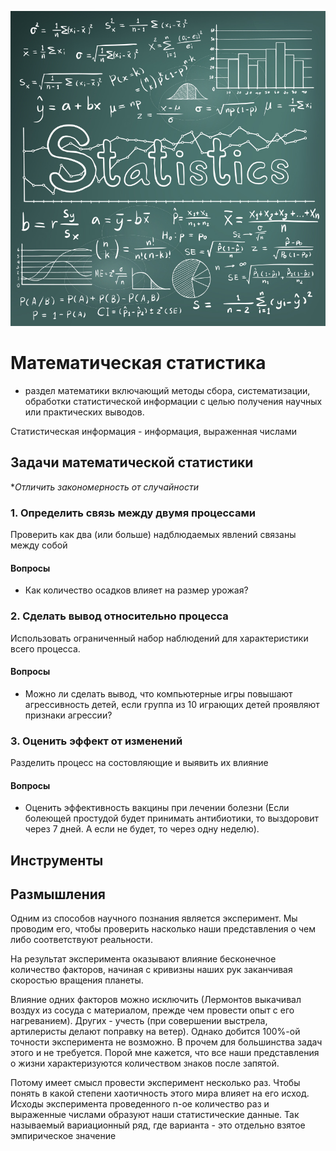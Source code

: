 ![plot](data/img/statistics-review.png)

# Математическая статистика
- раздел математики включающий методы сбора, систематизации, обработки статистической информации с целью получения научных или практических выводов.

Статистическая информация - информация, выраженная числами

## Задачи математической статистики
**Отличить закономерность от случайности*

### 1. Определить связь между двумя процессами 
Проверить как два (или больше) надблюдаемых явлений связаны между собой

#### Вопросы
- Как количество осадков влияет на размер урожая?


### 2. Сделать вывод относительно процесса
Использовать ограниченный набор наблюдений для характеристики всего процесса. 
 
#### Вопросы
- Можно ли сделать вывод, что компьютерные игры повышают агрессивность детей, если группа из 10 играющих детей проявляют признаки агрессии?


### 3. Оценить эффект от изменений
Разделить процесс на состовляющие и выявить их влияние

#### Вопросы
- Оценить эффективность вакцины при лечении болезни (Если болеющей простудой будет принимать антибиотики, то выздоровит через 7 дней. А если не будет, то через одну неделю).



## Инструменты



## Размышления

Одним из способов научного познания является эксперимент. Мы проводим его, чтобы проверить насколько наши представления о чем либо соответствуют реальности.  

На результат эксперимента оказывают влияние бесконечное количество факторов, начиная с кривизны наших рук заканчивая скоростью вращения планеты.

Влияние одних факторов можно исключить (Лермонтов выкачивал воздух из сосуда с материалом, прежде чем провести опыт с его нагреванием). Других -  учесть (при совершении выстрела, артилеристы делают поправку на ветер). Однако добится 100%-ой точности эксперимента не возможно. В прочем для большинства задач этого и не требуется. Порой мне кажется, что все наши представления о жизни характеризуются количеством знаков после запятой.

Потому имеет смысл провести эксперимент несколько раз. Чтобы понять в какой степени хаотичность этого мира влияет на его исход. Исходы эксперимента проведенного n-ое количество раз и выраженные числами образуют наши статистические данные. Так называемый вариационный ряд, где варианта - это отдельно взятое эмпирическое значение